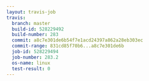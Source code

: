 ```yaml
---
layout: travis-job
travis:
  branch: master
  build-id: 528229492
  build-number: 283
  commit: a8c7e301de6b54f7e1acd24397a862a28eb303ec
  commit-range: 831cd85f70b6...a8c7e301de6b
  job-id: 528229494
  job-number: 283.2
  os-name: linux
  test-result: 0
---
```

